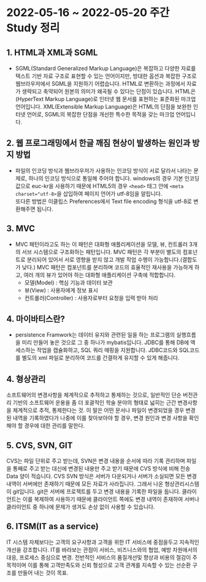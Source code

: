 # 2022-05-16 ~ 2022-05-20 주간 Study 정리

## 1. HTML과 XML과 SGML
- SGML(Standard Generalized Markup Language)은 복잡하고 다양한 자료를 텍스트 기반 자료 구조로 표현할 수 있는 언어이지만, 방대한 옵션과 복잡한 구조로 웹브라우저에서 SGML을 지원하기 어렵습니다. HTML로 변환하는 과정에서 자료가 생략되고 축약되어 원본의 의미가 왜곡될 수 있다는 단점이 있습니다.
HTML은 (HyperText Markup Language)로 인터넷 웹 문서를 표현하는 표준화된 마크업 언어입니다.
XML(Extensible Markup Language)은 HTML의 단점을 보완한 인터넷 언어로, SGML의 복잡한 단점을 개선한 특수한 목적을 갖는 마크업 언어입니다.

## 2. 웹 프로그래밍에서 한글 깨짐 현상이 발생하는 원인과 방지 방법
- 파일의 인코딩 방식과 웹브라우저가 사용하는 인코딩 방식이 서로 달라서 나타는 문제로, 하나의 인코딩 방식으로 통일해 주어야 합니다.
windows의 경우 기본 인코딩 값으로 euc-kr을 사용하기 때문에 HTML5의 경우 `<head>` 태그 안에 `<meta charset="utf-8>`을 삽입하여 페이지 언어가 utf-8임을 알립니다.  
또다른 방법은 이클립스 Preferences에서 Text file encoding 형식을 utf-8로 변환해주면 됩니다.


## 3. MVC
- MVC 패턴이라고도 하는 이 패턴은 대화형 애플리케이션을 모델, 뷰, 컨트롤러 3개의 서브 시스템으로 구조화하는 패턴입니다.
MVC 패턴은 각 부분이 별도의 컴포넌트로 분리되어 있어서 서로 영향을 받지 않고 개발 작업 수행이 가능합니다.(결합도가 낮다.)
MVC 패턴은 컴포넌트를 분리하며 코드의 효율적인 재사용을 가능하게 하고, 여러 개의 뷰가 있어야 하는 대화형 애플리케이션 구축에 적합합니다.
  - 모델(Model) : 핵심 기능과 데이터 보관
  - 뷰(View) : 사용자에게 정보 표시
  - 컨트롤러(Controller) : 사용자로부터 요청을 입력 받아 처리

## 4. 마이바티스란?
- persistence Framwork는 데이터 유지와 관련된 일을 하는 프로그램의 실행흐름을 미리 만들어 놓은 것으로 그 중 하나가 mybatis입니다.
JDBC를 통해 DB에 액세스하는 작업을 캡슐화하고, SQL 쿼리 매핑을 지원합니다.
JDBC코드와 SQL코드를 별도의 xml 파일로 분리하여 코드를 간결하게 유지할 수 있게 해줍니다.

## 4. 형상관리
소프트웨어의 변경사항을 체계적으로 추적하고 통제하는 것으로, 일반적인 단순 버전관리 기반의 소프트웨어 운용을 좀 더 포괄적인 학술 분야의 형태로 넓히는 근간
변경사항을 체계적으로 추적, 통제한다는 것. 이 말은 어떤 문서나 파일이 변경되었을 경우 변경된 내역을 기록하였다가 나중에 이를 찾아보아야 할 경우, 변경 원인과 변경 사항을 확인해야 할 경우에 대한 관리를 말한다.

## 5. CVS, SVN, GIT
CVS는 파일 단위로 주고 받는데, SVN은 변경 내용을 순서에 따라 기록 관리하며 파일을 통째로 주고 받는 대신에 변경된 내용만 주고 받기 때문에 CVS 방식에 비해 전송 Data 양이 적습니다.
CVS SVN 방식은 서버가 다운되거나 서버가 소실되면 모든 변경 내역이 서버에만 존재하기 때문에 모든 자료가 사라집니다. 그래서 나온 형상관리시스템이 git입니다. git은 서버에 프로젝트를 두고 변경 내용을 기록한 파일을 둡니다. 클라이언트는 이를 복제하여 사용하기 때문에 클라이언트 쪽에도 변경 내역이 존재하여 서버나 클라이언트 중 하나에 문제가 생겨도 손상 없이 사용할 수 있습니다.

## 6. ITSM(IT as a service)
IT  시스템 자체보다는 고객의 요구사항과 고객을 위한 IT 서비스에 중점을두고 지속적인 개선을 강조합니다.
IT를 바라보는 관점이 서비스, 비즈니스와의 협업, 예방 차원에서의 대응, 프로세스 중심으로 변경. 
전반적인 서비스의 품질개선및 향상과 비용의 절감이 주 목적이며 이를 통해 고객만족도와 신뢰 형성으로 고객 관계를 지속할 수 있는 선순환 구조를 만들어 내는 것이 목표.
